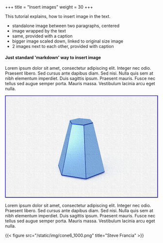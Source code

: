 +++
title = "Insert images"
weight = 30
+++

This tutorial explains, how to insert image in the text.

* standalone image between two paragraphs, centered
* image wrapped by the text
* same, provided with a caption
* bigger image scaled down, linked to original size image
* 2 images next to each other, provided with caption


#### Just standard 'markdown' way to insert image

Lorem ipsum dolor sit amet, consectetur adipiscing elit. Integer nec odio. Praesent libero. Sed cursus ante dapibus diam. Sed nisi. Nulla quis sem at nibh elementum imperdiet. Duis sagittis ipsum. Praesent mauris. Fusce nec tellus sed augue semper porta. Mauris massa. Vestibulum lacinia arcu eget nulla. 

![Example image](/static/img/cone6_1000.png)

Lorem ipsum dolor sit amet, consectetur adipiscing elit. Integer nec odio. Praesent libero. Sed cursus ante dapibus diam. Sed nisi. Nulla quis sem at nibh elementum imperdiet. Duis sagittis ipsum. Praesent mauris. Fusce nec tellus sed augue semper porta. Mauris massa. Vestibulum lacinia arcu eget nulla. 


{{< figure src="/static/img/cone6_1000.png" title="Steve Francia" >}}

